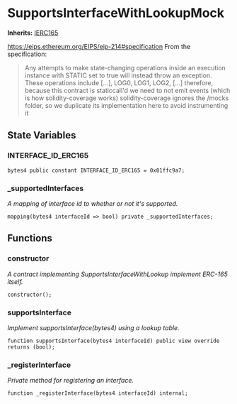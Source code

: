 # SupportsInterfaceWithLookupMock
**Inherits:**
[IERC165](/lib/forge-std/src/interfaces/IERC165.sol/interface.IERC165.md)

https://eips.ethereum.org/EIPS/eip-214#specification
From the specification:
> Any attempts to make state-changing operations inside an execution instance with STATIC set to true will instead
throw an exception.
> These operations include [...], LOG0, LOG1, LOG2, [...]
therefore, because this contract is staticcall'd we need to not emit events (which is how solidity-coverage works)
solidity-coverage ignores the /mocks folder, so we duplicate its implementation here to avoid instrumenting it


## State Variables
### INTERFACE_ID_ERC165

```solidity
bytes4 public constant INTERFACE_ID_ERC165 = 0x01ffc9a7;
```


### _supportedInterfaces
*A mapping of interface id to whether or not it's supported.*


```solidity
mapping(bytes4 interfaceId => bool) private _supportedInterfaces;
```


## Functions
### constructor

*A contract implementing SupportsInterfaceWithLookup
implement ERC-165 itself.*


```solidity
constructor();
```

### supportsInterface

*Implement supportsInterface(bytes4) using a lookup table.*


```solidity
function supportsInterface(bytes4 interfaceId) public view override returns (bool);
```

### _registerInterface

*Private method for registering an interface.*


```solidity
function _registerInterface(bytes4 interfaceId) internal;
```

